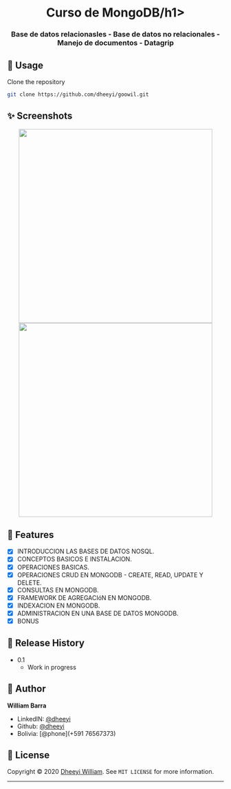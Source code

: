 
<h1 align="center">Curso de MongoDB/h1>
<h3 align="center">Base de datos relacionasles - Base de datos no relacionales - Manejo de documentos - Datagrip</h3>

## 🚀 Usage

Clone the repository

```sh
git clone https://github.com/dheeyi/goowil.git
```

## ✨ Screenshots

<p align="center">
    <img src="https://i.imgur.com/go8hIAe.png" width="450">
    <img src="https://i.imgur.com/daeMadW.png" width="450">
</p>

## 📖 Features

- [x] INTRODUCCION LAS BASES DE DATOS NOSQL.
- [x] CONCEPTOS BASICOS E INSTALACION.
- [x] OPERACIONES BASICAS.
- [x] OPERACIONES CRUD EN MONGODB - CREATE, READ, UPDATE Y DELETE.
- [X] CONSULTAS EN MONGODB.
- [X] FRAMEWORK DE AGREGACIóN EN MONGODB.
- [X] INDEXACION EN MONGODB.
- [X] ADMINISTRACION EN UNA BASE DE DATOS MONGODB.
- [X] BONUS

## 🚀 Release History

* 0.1
    * Work in progress
    
## 👤 Author

**William Barra**

- LinkedIN: [@dheeyi](https://www.linkedin.com/in/dheeyi/)
- Github: [@dheeyi](https://github.com/dheeyi)
- Bolivia: [@phone](+591 76567373)

## 📝 License

Copyright © 2020 [Dheeyi William](https://github.com/dheeyi).
See ``MIT LICENSE`` for more information.

---

